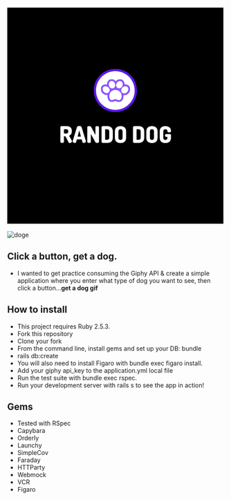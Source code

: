 ![rando_dog](app/assets/images/rando.png)

![doge](https://external-content.duckduckgo.com/iu/?u=https%3A%2F%2Ftse1.mm.bing.net%2Fth%3Fid%3DOIP.bLNTfJQPXwfkdvHKdgenJAHaEo%26pid%3DApi&f=1)

## Click a button, get a dog.
<ul>
  <li>I wanted to get practice consuming the Giphy API & create a simple application where you enter what type of dog you want to see, then click a button...<strong>get a dog gif</strong></li>
  </ul>
  
## How to install
<ul>
  <li>This project requires Ruby 2.5.3.</li>

<li>Fork this repository</li>
<li>Clone your fork</li>
<li>From the command line, install gems and set up your DB:
bundle</li>
<li>rails db:create</li>
<li>You will also need to install Figaro with 
 bundle exec figaro install.</li>
<li> Add your giphy api_key to the application.yml local file</li>
<li>Run the test suite with bundle exec rspec.</li>
<li>Run your development server with rails s to see the app in action!</li>
</ul>

## Gems

<ul>
  <li>Tested with RSpec</li>
  <li>Capybara</li>
  <li>Orderly</li>
  <li>Launchy</li>
  <li>SimpleCov</li>
  <li>Faraday</li>
  <li>HTTParty</li>
  <li>Webmock</li>
  <li>VCR</li>
  <li>Figaro
